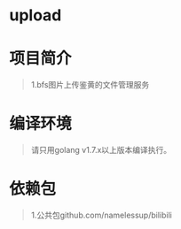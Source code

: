 # upload

# 项目简介
> 1.bfs图片上传鉴黄的文件管理服务

# 编译环境
> 请只用golang v1.7.x以上版本编译执行。 

# 依赖包
> 1.公共包github.com/namelessup/bilibili  